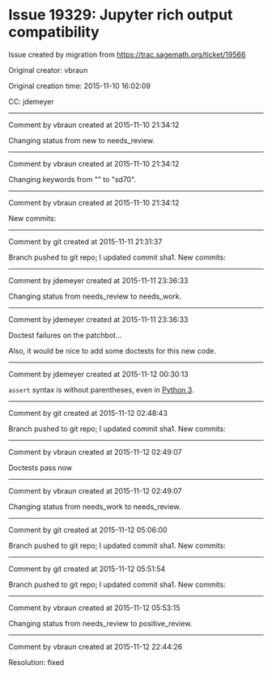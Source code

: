 # Issue 19329: Jupyter rich output compatibility

Issue created by migration from https://trac.sagemath.org/ticket/19566

Original creator: vbraun

Original creation time: 2015-11-10 16:02:09

CC:  jdemeyer




---

Comment by vbraun created at 2015-11-10 21:34:12

Changing status from new to needs_review.


---

Comment by vbraun created at 2015-11-10 21:34:12

Changing keywords from "" to "sd70".


---

Comment by vbraun created at 2015-11-10 21:34:12

New commits:


---

Comment by git created at 2015-11-11 21:31:37

Branch pushed to git repo; I updated commit sha1. New commits:


---

Comment by jdemeyer created at 2015-11-11 23:36:33

Changing status from needs_review to needs_work.


---

Comment by jdemeyer created at 2015-11-11 23:36:33

Doctest failures on the patchbot...

Also, it would be nice to add some doctests for this new code.


---

Comment by jdemeyer created at 2015-11-12 00:30:13

`assert` syntax is without parentheses, even in [Python 3](https://docs.python.org/3/reference/simple_stmts.html).


---

Comment by git created at 2015-11-12 02:48:43

Branch pushed to git repo; I updated commit sha1. New commits:


---

Comment by vbraun created at 2015-11-12 02:49:07

Doctests pass now


---

Comment by vbraun created at 2015-11-12 02:49:07

Changing status from needs_work to needs_review.


---

Comment by git created at 2015-11-12 05:06:00

Branch pushed to git repo; I updated commit sha1. New commits:


---

Comment by git created at 2015-11-12 05:51:54

Branch pushed to git repo; I updated commit sha1. New commits:


---

Comment by vbraun created at 2015-11-12 05:53:15

Changing status from needs_review to positive_review.


---

Comment by vbraun created at 2015-11-12 22:44:26

Resolution: fixed
